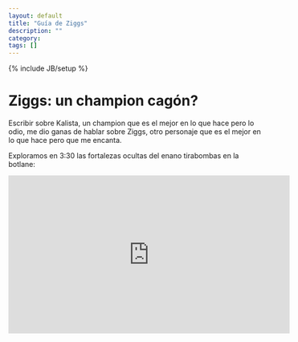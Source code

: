```yaml
---
layout: default
title: "Guía de Ziggs"
description: ""
category: 
tags: []
---
```

{% include JB/setup %}

# Ziggs: un champion cagón?

Escribir sobre Kalista, un champion que es el mejor en lo que hace pero lo odio, me dio ganas de hablar sobre Ziggs, otro personaje que es el mejor en lo que hace pero que me encanta.

Exploramos en 3:30 las fortalezas ocultas del enano tirabombas en la botlane:


<iframe width="560" height="315" src="https://www.youtube.com/embed/WljsVFiFLL0" title="YouTube video player" frameborder="0" allow="accelerometer; autoplay; clipboard-write; encrypted-media; gyroscope; picture-in-picture" allowfullscreen></iframe>


